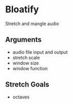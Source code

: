 # Bloatify
Stretch and mangle audio

## Arguments
- audio file input and output
- stretch scale
- window size 
- window function

## Stretch Goals
- octaves
